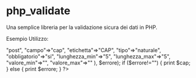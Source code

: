 # php_validate
Una semplice libreria per la validazione sicura dei dati in PHP.

Esempio Utilizzo:

<?php
	$errore="";
	
	require_once('php_validate.php');
	
	$cap=valida_input( array(
		"origine"=>"post",
		"campo"=>"cap",
		"etichetta"=>"CAP",
		"tipo"=>"naturale",
		"obbligatorio"=>"si",
		"lunghezza_min"=>"5",
		"lunghezza_max"=>"5",
		"valore_min"=>"",
		"valore_max"=>""
		), $errore);
	
	if ($errore!="") {
		print $cap;
	} else {
		print $errore;
	}
?>
